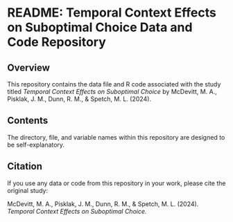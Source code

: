# README: Temporal Context Effects on Suboptimal Choice Data and Code Repository

## Overview

This repository contains the data file and R code associated with the study titled *Temporal Context Effects on Suboptimal Choice* by McDevitt, M. A., Pisklak, J. M., Dunn, R. M., & Spetch, M. L. (2024).

## Contents

The directory, file, and variable names within this repository are designed to be self-explanatory.

## Citation

If you use any data or code from this repository in your work, please cite the original study:

McDevitt, M. A., Pisklak, J. M., Dunn, R. M., & Spetch, M. L. (2024). *Temporal Context Effects on Suboptimal Choice.*



